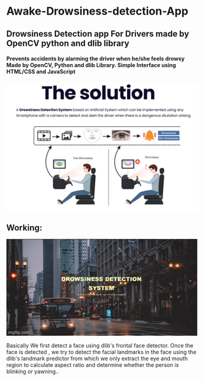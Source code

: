 # Awake-Drowsiness-detection-App
<h2>Drowsiness Detection app For Drivers
made by OpenCV python and dlib library</h2>
<h4>Prevents accidents by alarming the driver when he/she feels drowsy Made by OpenCV, Python and dlib Library. Simple Interface using HTML/CSS and JavaScript</h4>

![](https://github.com/rudeUltra/Awake-Drowsiness-detection-App/blob/main/Awake-Drowsiness-Detection/static/assets/Screenshot%202023-07-11%20182824.png)




<h2>Working:</h2>

![](https://github.com/rudeUltra/Personal-portfolio/blob/main/assets/img/drowsiness.gif)

Basically We first detect a face using dlib's frontal face detector. Once the face is detected , we try to detect the facial landmarks in the face using the dlib's landmark predictor from which we only extract the eye and mouth region to calculate aspect ratio and determine whether the person is blinking or yawning..

